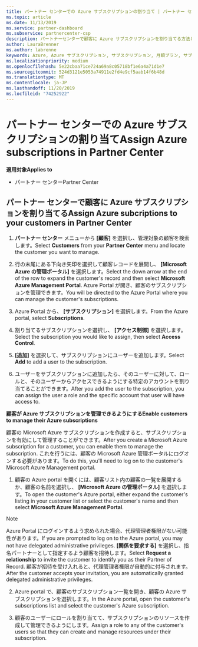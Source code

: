 ```yaml
---
title: パートナー センターでの Azure サブスクリプションの割り当て | パートナー センター
ms.topic: article
ms.date: 11/13/2019
ms.service: partner-dashboard
ms.subservice: partnercenter-csp
description: パートナーセンターで顧客に Azure サブスクリプションを割り当てる方法と、顧客が自分のサブスクリプションを管理できるようにする方法について説明します。
author: LauraBrenner
ms.author: labrenne
keywords: Azure, Azure サブスクリプション, サブスクリプション, 月額プラン, サブスクリプションの割り当て, Azure サブスクリプションの管理
ms.localizationpriority: medium
ms.openlocfilehash: 5e22cbaa71ce724a69a8c05718bf1e6a4a71d1e7
ms.sourcegitcommit: 524d3121e5053a74911e2fd4e9cf5aab14f6b48d
ms.translationtype: MT
ms.contentlocale: ja-JP
ms.lasthandoff: 11/20/2019
ms.locfileid: "74252922"
---
```

# <a name="assign-azure-subscriptions-in-partner-center"></a><span data-ttu-id="d5ecc-104">パートナー センターでの Azure サブスクリプションの割り当て</span><span class="sxs-lookup"><span data-stu-id="d5ecc-104">Assign Azure subscriptions in Partner Center</span></span>

<span data-ttu-id="d5ecc-105">**適用対象**</span><span class="sxs-lookup"><span data-stu-id="d5ecc-105">**Applies to**</span></span>

-  <span data-ttu-id="d5ecc-106">パートナー センター</span><span class="sxs-lookup"><span data-stu-id="d5ecc-106">Partner Center</span></span>
 
## <a name="assign-azure-subcriptions-to-your-customers-in-partner-center"></a><span data-ttu-id="d5ecc-107">パートナー センターで顧客に Azure サブスクリプションを割り当てる</span><span class="sxs-lookup"><span data-stu-id="d5ecc-107">Assign Azure subcriptions to your customers in Partner Center</span></span>

1. <span data-ttu-id="d5ecc-108">**パートナー センター** メニューから **[顧客]** を選択し、管理対象の顧客を検索します。</span><span class="sxs-lookup"><span data-stu-id="d5ecc-108">Select **Customers** from your **Partner Center** menu and locate the customer you want to manage.</span></span>

2.  <span data-ttu-id="d5ecc-109">行の末尾にある下向き矢印を選択して顧客レコードを展開し、 **[Microsoft Azure の管理ポータル]** を選択します。</span><span class="sxs-lookup"><span data-stu-id="d5ecc-109">Select the down arrow at the end of the row to expand the customer's record and then select **Microsoft Azure Management Portal**.</span></span> <span data-ttu-id="d5ecc-110">Azure Portal が開き、顧客のサブスクリプションを管理できます。</span><span class="sxs-lookup"><span data-stu-id="d5ecc-110">You will be directed to the Azure Portal where you can manage the customer's subscriptions.</span></span> 

4. <span data-ttu-id="d5ecc-111">Azure Portal から、 **[サブスクリプション]** を選択します。</span><span class="sxs-lookup"><span data-stu-id="d5ecc-111">From the Azure portal, select **Subscriptions**.</span></span>

5. <span data-ttu-id="d5ecc-112">割り当てるサブスクリプションを選択し、 **[アクセス制御]** を選択します。</span><span class="sxs-lookup"><span data-stu-id="d5ecc-112">Select the subscription you would like to assign, then select **Access Control**.</span></span>

6. <span data-ttu-id="d5ecc-113">**[追加]** を選択して、サブスクリプションにユーザーを追加します。</span><span class="sxs-lookup"><span data-stu-id="d5ecc-113">Select **Add** to add a user to the subscription.</span></span> 

7. <span data-ttu-id="d5ecc-114">ユーザーをサブスクリプションに追加したら、そのユーザーに対して、ロールと、そのユーザーからアクセスできるようにする特定のアカウントを割り当てることができます。</span><span class="sxs-lookup"><span data-stu-id="d5ecc-114">After you add the user to the subscription, you can assign the user a role and the specific account that user will have access to.</span></span> 

<span data-ttu-id="d5ecc-115">**顧客が Azure サブスクリプションを管理できるようにする**</span><span class="sxs-lookup"><span data-stu-id="d5ecc-115">**Enable customers to manage their Azure subscriptions**</span></span>

<span data-ttu-id="d5ecc-116">顧客の Microsoft Azure サブスクリプションを作成すると、サブスクリプションを有効にして管理することができます。</span><span class="sxs-lookup"><span data-stu-id="d5ecc-116">After you create a Microsoft Azure subscription for a customer, you can enable them to manage the subscription.</span></span> <span data-ttu-id="d5ecc-117">これを行うには、顧客の Microsoft Azure 管理ポータルにログオンする必要があります。</span><span class="sxs-lookup"><span data-stu-id="d5ecc-117">To do this, you'll need to log on to the customer's Microsoft Azure Management portal.</span></span> 

1.  <span data-ttu-id="d5ecc-118">顧客の Azure portal を開くには、顧客リスト内の顧客の一覧を展開するか、顧客の名前を選択し、 **[Microsoft Azure の管理ポータル]** を選択します。</span><span class="sxs-lookup"><span data-stu-id="d5ecc-118">To open the customer's Azure portal, either expand the customer's listing in your customer list or select the customer's name and then select **Microsoft Azure Management Portal**.</span></span>
    
> [!NOTE]  
> <span data-ttu-id="d5ecc-119">Azure Portal にログインするよう求められた場合、代理管理者権限がない可能性があります。</span><span class="sxs-lookup"><span data-stu-id="d5ecc-119">If you are prompted to log on to the Azure portal, you may not have delegated administrative privileges.</span></span> <span data-ttu-id="d5ecc-120">**[関係を要求する]** を選択し、指名パートナーとして指定するよう顧客を招待します。</span><span class="sxs-lookup"><span data-stu-id="d5ecc-120">Select **Request a relationship** to invite the customer to identify you as their Partner of Record.</span></span> <span data-ttu-id="d5ecc-121">顧客が招待を受け入れると、代理管理者権限が自動的に付与されます。</span><span class="sxs-lookup"><span data-stu-id="d5ecc-121">After the customer accepts your invitation, you are automatically granted delegated administrative privileges.</span></span> 

2.  <span data-ttu-id="d5ecc-122">Azure portal で、顧客のサブスクリプション一覧を開き、顧客の Azure サブスクリプションを選択します。</span><span class="sxs-lookup"><span data-stu-id="d5ecc-122">In the Azure portal, open the customer's subscriptions list and select the customer's Azure subscription.</span></span>

3.  <span data-ttu-id="d5ecc-123">顧客のユーザーにロールを割り当てて、サブスクリプションのリソースを作成して管理できるようにします。</span><span class="sxs-lookup"><span data-stu-id="d5ecc-123">Assign a role to any of the customer's users so that they can create and manage resources under their subscription.</span></span>


